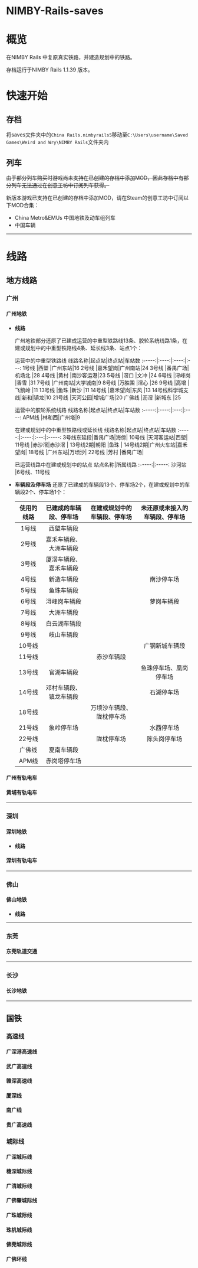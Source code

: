 # NIMBY-Rails-saves

# 概览
在NIMBY Rails 中复原真实铁路，并建造规划中的铁路。

存档运行于NIMBY Rails 1.1.39 版本。

# 快速开始
## 存档
将saves文件夹中的`China Rails.nimbyrails5`移动至`C:\Users\username\Saved Games\Weird and Wry\NIMBY Rails`文件夹内

## 列车
~~由于部分列车购买时游戏尚未支持在已创建的存档中添加MOD，因此存档中有部分列车无法通过在创意工坊中订阅列车获得。~~

新版本游戏已支持在已创建的存档中添加MOD，请在Steam的创意工坊中订阅以下MOD合集：

* China Metro&EMUs 中国地铁及动车组列车
* 中国车辆

---

# 线路
## 地方线路
### 广州
#### 广州地铁

* **线路**

  广州地铁部分还原了已建成运营的中重型铁路线13条、胶轮系统线路1条，在建或规划中的中重型铁路线4条、延长线3条、站点1个：

  运营中的中重型铁路线
  线路名称|起点站|终点站|车站数
  :-----:|:----:|:----:|:---:
  1号线   |西塱   |广州东站|16
  2号线   |嘉禾望岗|广州南站|24
  3号线   |番禺广场|机场北  |28
  4号线   |黄村   |南沙客运港|23
  5号线   |滘口   |文冲     |24
  6号线   |浔峰岗 |香雪    |31
  7号线   |广州南站|大学城南|9
  8号线   |万胜围 |滘心    |26
  9号线   |高增   |飞鹅岭  |11
  13号线  |鱼珠   |新沙     |11
  14号线  |嘉禾望岗|东风    |13
  14号线科学城支线|新和|镇龙|10
  21号线  |天河公园|增城广场|20
  广佛线   |沥滘  |新城东   |25
  
  运营中的胶轮系统线路
  线路名称|起点站|终点站|车站数
  :-----:|:----:|:---:|:----:
  APM线   |林和西|广州塔|9
  
  在建或规划中的中重型铁路线或延长线
  线路名称|起点站|终点站|车站数
  :-----:|:----:|:---:|:-----:
  3号线东延段|番禺广场|海傍|
  10号线  |天河客运站|西塱|
  11号线  |赤沙滘|赤沙滘  |
  13号线2期|朝阳 |鱼珠    |
  14号线2期|广州火车站|嘉禾望岗|
  18号线  |广州东站|万顷沙|
  22号线  |芳村  |番禺广场|

  已运营线路中在建或规划中的站点
  站点名称|所属线路
  :-----:|:-----:
  沙河站  |6号线、11号线

* **车辆段及停车场**
  还原了已建成的车辆段13个、停车场2个，在建或规划中的车辆段2个、停车场1个：

  使用的线路|已建成的车辆段、停车场|在建或规划中的车辆段、停车场|未还原或未接入的车辆段、停车场
  :-------:|:------------------:|:------------------------:|:-------------------------:
  1号线    |西塱车辆段           |                           |
  2号线    |嘉禾车辆段、大洲车辆段|                            |
  3号线    |厦滘车辆段、嘉禾车辆段|                          |
  4号线    |新造车辆段           |                           |南沙停车场
  5号线    |鱼珠车辆段           |                           |
  6号线    |浔峰岗车辆段         |                           |萝岗车辆段
  7号线    |大洲车辆段           |                           |
  8号线    |白云湖车辆段         |                          | 
  9号线    |岐山车辆段           |                           |
  10号线   |                    |                           |广钢新城车辆段
  11号线   |                    |赤沙车辆段                  |
  13号线   |官湖车辆段           |                           |鱼珠停车场、凰岗停车场
  14号线   |邓村车辆段、镇龙车辆段|                            |石湖停车场
  18号线   |                    |万顷沙车辆段、陇枕停车场     |
  21号线   |象岭停车场           |                           |水西停车场
  22号线   |                    |陇枕停车场                  |陈头岗停车场
  广佛线   |夏南车辆段            |                           |
  APM线    |赤岗塔停车场         |                            |


#### 广州有轨电车

#### 黄埔有轨电车


---
### 深圳
#### 深圳地铁

* **线路**

#### 深圳有轨电车



---
### 佛山
#### 佛山地铁

* **线路**


---
### 东莞
#### 东莞轨道交通

---
### 长沙
#### 长沙地铁
---
## 国铁
### 高速线
#### 广深港高速线

#### 武广高速线
#### 赣深高速线
#### 厦深线
#### 南广线
#### 贵广高速线

### 城际线
#### 广深城际线
#### 穗深城际线
#### 广清城际线
#### 广佛肇城际线
#### 广珠城际线
#### 珠机城际线
#### 佛莞城际线
#### 广佛环线

